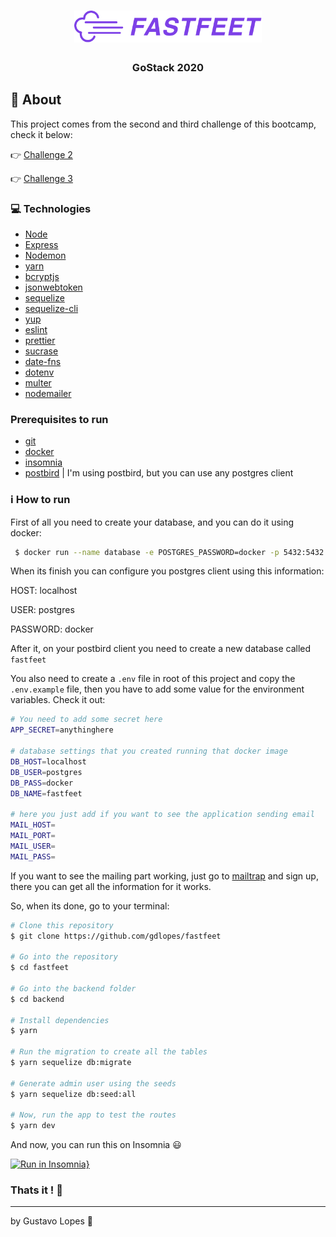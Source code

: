 <h1 align="center">
  <img alt="Fastfeet" title="Fastfeet" src=".github/logo.png" width="300px" />
</h1>

<h3 align="center">
  GoStack 2020
</h3>

## :rocket: About

This project comes from the second and third challenge of this bootcamp, check it below:

:point_right: [Challenge 2](https://github.com/Rocketseat/bootcamp-gostack-desafio-02)

:point_right: [Challenge 3](https://github.com/Rocketseat/bootcamp-gostack-desafio-03/blob/master/README.md#desafio-03-continuando-aplica%C3%A7%C3%A3o)

### :computer: Technologies

- [Node](https://nodejs.org/en/)
- [Express](https://expressjs.com/)
- [Nodemon](https://github.com/remy/nodemon)
- [yarn](https://yarnpkg.com/)
- [bcryptjs](https://github.com/dcodeIO/bcrypt.js/)
- [jsonwebtoken](https://github.com/auth0/node-jsonwebtoken)
- [sequelize](https://sequelize.org/)
- [sequelize-cli](https://github.com/sequelize/cli)
- [yup](https://github.com/jquense/yup)
- [eslint](https://eslint.org/)
- [prettier](https://prettier.io/)
- [sucrase](https://github.com/alangpierce/sucrase)
- [date-fns](https://date-fns.org/)
- [dotenv](https://www.npmjs.com/package/dotenv)
- [multer](https://github.com/expressjs/multer)
- [nodemailer](https://nodemailer.com/about/)

### Prerequisites to run

- [git](https://git-scm.com/)
- [docker](https://www.docker.com/)
- [insomnia](https://insomnia.rest/)
- [postbird](hhttps://www.electronjs.org/apps/postbird) | I'm using postbird, but you can use any postgres client

### :information_source: How to run

First of all you need to create your database, and you can do it using docker:

```bash
 $ docker run --name database -e POSTGRES_PASSWORD=docker -p 5432:5432 -d postgres
```

When its finish you can configure you postgres client using this information:

HOST: localhost

USER: postgres

PASSWORD: docker

After it, on your postbird client you need to create a new database called `fastfeet`

You also need to create a `.env` file in root of this project and copy the `.env.example` file, then you have to add some value for the environment variables. Check it out:

```bash
# You need to add some secret here
APP_SECRET=anythinghere

# database settings that you created running that docker image
DB_HOST=localhost
DB_USER=postgres
DB_PASS=docker
DB_NAME=fastfeet

# here you just add if you want to see the application sending email
MAIL_HOST=
MAIL_PORT=
MAIL_USER=
MAIL_PASS=

```

If you want to see the mailing part working, just go to [mailtrap](https://mailtrap.io/) and sign up, there you can get all the information for it works.

So, when its done, go to your terminal:

```bash
# Clone this repository
$ git clone https://github.com/gdlopes/fastfeet

# Go into the repository
$ cd fastfeet

# Go into the backend folder
$ cd backend

# Install dependencies
$ yarn

# Run the migration to create all the tables
$ yarn sequelize db:migrate

# Generate admin user using the seeds
$ yarn sequelize db:seed:all

# Now, run the app to test the routes
$ yarn dev

```

And now, you can run this on Insomnia :smiley:

[![Run in Insomnia}](https://insomnia.rest/images/run.svg)](https://insomnia.rest/run/?label=Fastfeet&uri=https%3A%2F%2Fgithub.com%2Fgdlopes%2Ffastfeet%2Fblob%2Fmaster%2Fbackend%2Ffastfeet-api.json)

### Thats it ! :wave:

---

by Gustavo Lopes :tada:
